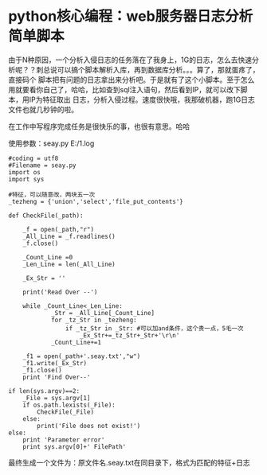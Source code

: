 # python核心编程：web服务器日志分析简单脚本

由于N种原因，一个分析入侵日志的任务落在了我身上，1G的日志，怎么去快速分析呢？？刺总说可以搞个脚本解析入库，再到数据库分析。。。算了，那就蛋疼了，直接码个
脚本把有问题的日志拿出来分析吧。于是就有了这个小脚本。至于怎么用就要看你自己了，哈哈，比如查到sql注入语句，然后看到IP，就可以改下脚本，用IP为特征取出
日志，分析入侵过程。速度很快哦，我那破机器，跑1G日志文件也就几秒钟的啦。

在工作中写程序完成任务是很快乐的事，也很有意思。哈哈

使用参数：seay.py E:/1.log

    
    
    #coding = utf8
    #Filename = seay.py
    import os
    import sys
     
    #特征，可以随意改，两块五一次
    _tezheng = {'union','select','file_put_contents'}
     
    def CheckFile(_path):
         
        _f = open(_path,"r")
        _All_Line = _f.readlines() 
        _f.close()
         
        _Count_Line =0
        _Len_Line = len(_All_Line)
             
        _Ex_Str = ''
     
        print('Read Over --')
         
        while _Count_Line<_Len_Line:
                _Str = _All_Line[_Count_Line]            
                for _tz_Str in _tezheng:
                    if _tz_Str in _Str: #可以加and条件，这个贵一点，5毛一次
                        _Ex_Str+=_tz_Str+_Str+'\r\n'
                _Count_Line+=1
         
        _f1 = open(_path+'.seay.txt',"w")
        _f1.write(_Ex_Str)
        _f1.close()    
        print 'Find Over--'   
     
    if len(sys.argv)==2:
        _File = sys.argv[1]
        if os.path.lexists(_File):
            CheckFile(_File)
        else:
            print('File does not exist!')
    else:
        print 'Parameter error'
        print sys.argv[0]+' FilePath'

  

最终生成一个文件为：原文件名.seay.txt在同目录下，格式为匹配的特征+日志

  

